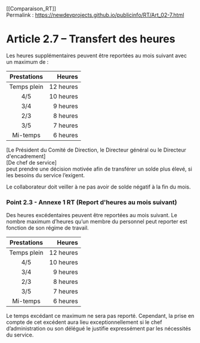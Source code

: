 [[Comparaison_RT]]  
Permalink : https://newdevprojects.github.io/publicinfo/RT/Art_02-7.html

# Article 2.7 – Transfert des heures

Les heures supplémentaires peuvent être reportées au mois suivant avec un maximum de :

| Prestations |    Heures |
|:-----------:| ---------:|
| Temps plein | 12 heures |
|     4/5     | 10 heures |
|     3/4     |  9 heures |
|     2/3     |  8 heures |
|     3/5     |  7 heures |
|  Mi-temps   |  6 heures |

[Le Président du Comité de Direction, le Directeur général ou le Directeur d'encadrement]  
[De chef de service]   
peut prendre une décision motivée afin de transférer un solde plus élevé, si les besoins du service l’exigent.

Le collaborateur doit veiller à ne pas avoir de solde négatif à la fin du mois.

### Point 2.3 - Annexe 1 RT (Report d'heures au mois suivant)

Des heures excédentaires peuvent être reportées au mois suivant. Le nombre maximum d’heures qu’un membre du personnel peut reporter est fonction de son régime de travail. 

| Prestations |    Heures |
|:-----------:| ---------:|
| Temps plein | 12 heures |
|     4/5     | 10 heures |
|     3/4     |  9 heures |
|     2/3     |  8 heures |
|     3/5     |  7 heures |
|  Mi-temps   |  6 heures |

Le temps excédant ce maximum ne sera pas reporté. Cependant, la prise en compte de cet excédent aura lieu exceptionnellement si le chef d’administration ou son délégué le justifie expressément par les nécessités du service. 

